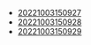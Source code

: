 - [20221003150927](/zet/20221003150927/README.md)
- [20221003150928](/zet/20221003150928/README.md)
- [20221003150929](/zet/20221003150929/README.md)
